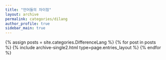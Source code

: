 ```yaml
---
title: "언어들의 차이점"
layout: archive
permalink: categories/dilang
author_profile: true
sidebar_main: true
---
```


{% assign posts = site.categories.DifferenceLang %}
{% for post in posts %} {% include archive-single2.html type=page.entries_layout %} {% endfor %}

